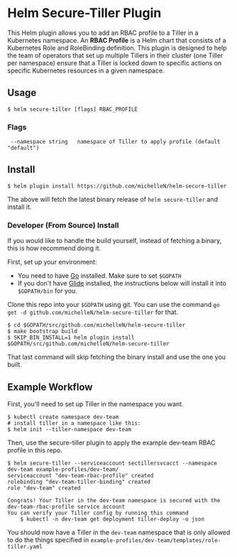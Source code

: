 # Helm Secure-Tiller Plugin
This Helm plugin allows you to add an RBAC profile to a Tiller in a Kubernetes namespace. An **RBAC Profile** is a Helm chart that consists of a Kubernetes Role and RoleBinding definition. This plugin is designed to help the team of operators that set up multiple Tillers in their cluster (one Tiller per namespace) ensure that a Tiller is locked down to specific actions on specific Kubernetes resources in a given namespace.


## Usage
```console
$ helm secure-tiller [flags] RBAC_PROFILE
```

### Flags
```
 --namespace string   namespace of Tiller to apply profile (default "default")
```

## Install
```console
$ helm plugin install https://github.com/michelleN/helm-secure-tiller
```
The above will fetch the latest binary release of `helm secure-tiller` and install it.

### Developer (From Source) Install

If you would like to handle the build yourself, instead of fetching a binary, this is how recommend doing it.

First, set up your environment:

 - You need to have [Go](https://golang.org/) installed. Make sure to set `$GOPATH`
 - If you don't have [Glide](http://glide.sh/) installed, the instructions below will install it into `$GOPATH/bin` for you.

Clone this repo into your `$GOPATH` using git. You can use the command `go get -d github.com/michelleN/helm-secure-tiller` for that.

```
$ cd $GOPATH/src/github.com/michelleN/helm-secure-tiller
$ make bootstrap build
$ SKIP_BIN_INSTALL=1 helm plugin install $GOPATH/src/github.com/michelleN/helm-secure-tiller
```
That last command will skip fetching the binary install and use the one you built.


## Example Workflow
First, you'll need to set up Tiller in the namespace you want.
```console
$ kubectl create namespace dev-team
# install tiller in a namespace like this:
$ helm init --tiller-namespace dev-team
```

Then, use the secure-tiller plugin to apply the example dev-team RBAC profile in this repo.
```console
$ helm secure-tiller --serviceaccount sectillersvcacct --namespace dev-team example-profiles/dev-team/
serviceaccount "dev-team-rbac-profile" created
rolebinding "dev-team-tiller-binding" created
role "dev-team" created

Congrats! Your Tiller in the dev-team namespace is secured with the dev-team-rbac-profile service account
You can verify your Tiller config by running this command
	$ kubectl -n dev-team get deployment tiller-deploy -o json
```

You should now have a Tiller in the `dev-team` namespace that is only allowed to do the things specified in `example-profiles/dev-team/templates/role-tiller.yaml`
